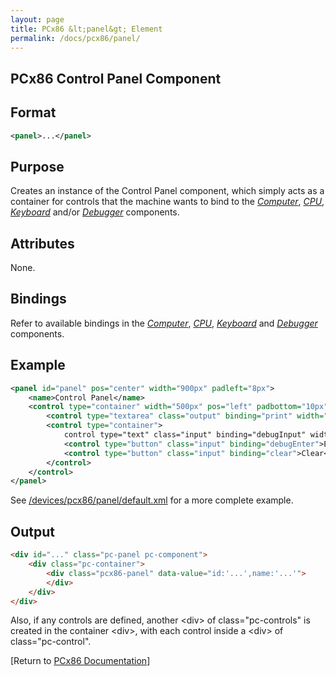 ```yaml
---
layout: page
title: PCx86 &lt;panel&gt; Element
permalink: /docs/pcx86/panel/
---
```


PCx86 Control Panel Component
-----------------------------

Format
------

```xml
<panel>...</panel>
```

Purpose
-------

Creates an instance of the Control Panel component, which simply acts as a container for controls that the
machine wants to bind to the *[Computer](/docs/pcx86/computer/)*, *[CPU](/docs/pcx86/cpu/)*,
*[Keyboard](/docs/pcx86/keyboard/)* and/or *[Debugger](/docs/pcx86/debugger/)* components.

Attributes
----------

None.

Bindings
--------

Refer to available bindings in the *[Computer](/docs/pcx86/computer/)*, *[CPU](/docs/pcx86/cpu/)*,
*[Keyboard](/docs/pcx86/keyboard/)* and *[Debugger](/docs/pcx86/debugger/)* components.

Example
-------

```xml
<panel id="panel" pos="center" width="900px" padleft="8px">
    <name>Control Panel</name>
    <control type="container" width="500px" pos="left" padbottom="10px">
        <control type="textarea" class="output" binding="print" width="480px" height="200px"/>
        <control type="container">
            control type="text" class="input" binding="debugInput" width="360px"/>
            <control type="button" class="input" binding="debugEnter">Enter</control>
            <control type="button" class="input" binding="clear">Clear</control>
        </control>
    </control>
</panel>
```

See [/devices/pcx86/panel/default.xml](/devices/pcx86/panel/default.xml) for a more complete example.

Output
------

```html
<div id="..." class="pc-panel pc-component">
    <div class="pc-container">
        <div class="pcx86-panel" data-value="id:'...',name:'...'">
        </div>
    </div>
</div>
```

Also, if any controls are defined, another &lt;div&gt; of class="pc-controls" is created in the container &lt;div&gt;,
with each control inside a &lt;div&gt; of class="pc-control".

[Return to [PCx86 Documentation](..)]
